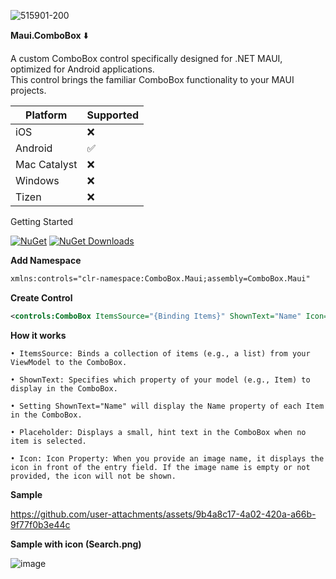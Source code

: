 ![515901-200](https://github.com/user-attachments/assets/8d35eb74-f195-4117-ad83-06e2a83b92c4)

**Maui.ComboBox** ⬇️

A custom ComboBox control specifically designed for .NET MAUI, optimized for Android applications. <br>
This control brings the familiar ComboBox functionality to your MAUI projects.

 Platform  | Supported |
| ------------- | ------------- |
| iOS  |❌|
| Android  |✅|
| Mac Catalyst	  |❌|
| Windows  |❌|
| Tizen	 |❌|

Getting Started

[![NuGet](https://img.shields.io/nuget/v/ComboBox.Maui.svg)](https://www.nuget.org/packages/ComboBox.Maui/) [![NuGet Downloads](https://img.shields.io/nuget/dt/ComboBox.Maui.svg)](https://www.nuget.org/packages/ComboBox.Maui/)



**Add Namespace**
```xml
xmlns:controls="clr-namespace:ComboBox.Maui;assembly=ComboBox.Maui"
```
**Create Control**
```xml
<controls:ComboBox ItemsSource="{Binding Items}" ShownText="Name" Icon="Search.png" />
```
**How it works**

```
• ItemsSource: Binds a collection of items (e.g., a list) from your ViewModel to the ComboBox.

• ShownText: Specifies which property of your model (e.g., Item) to display in the ComboBox.

• Setting ShownText="Name" will display the Name property of each Item in the ComboBox.

• Placeholder: Displays a small, hint text in the ComboBox when no item is selected.

• Icon: Icon Property: When you provide an image name, it displays the icon in front of the entry field. If the image name is empty or not provided, the icon will not be shown.
```
**Sample**

https://github.com/user-attachments/assets/9b4a8c17-4a02-420a-a66b-9f77f0b3e44c

**Sample with icon (Search.png)**

![image](https://github.com/user-attachments/assets/da149f22-ed59-48b1-9eaf-08e085b8fc7b)

